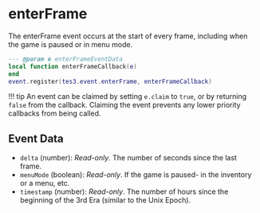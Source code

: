 <!---
	This file is autogenerated. Do not edit this file manually. Your changes will be ignored.
	More information: https://github.com/MWSE/MWSE/tree/master/docs
-->

# enterFrame
<div class="search_terms" style="display: none">enterframe</div>

The enterFrame event occurs at the start of every frame, including when the game is paused or in menu mode.

```lua
--- @param e enterFrameEventData
local function enterFrameCallback(e)
end
event.register(tes3.event.enterFrame, enterFrameCallback)
```

!!! tip
	An event can be claimed by setting `e.claim` to `true`, or by returning `false` from the callback. Claiming the event prevents any lower priority callbacks from being called.

## Event Data

* `delta` (number): *Read-only*. The number of seconds since the last frame.
* `menuMode` (boolean): *Read-only*. If the game is paused- in the inventory or a menu, etc.
* `timestamp` (number): *Read-only*. The number of hours since the beginning of the 3rd Era (similar to the Unix Epoch).

